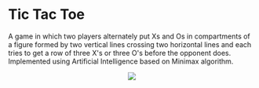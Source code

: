  # Tic Tac Toe 

A game in which two players alternately put Xs and Os in compartments of a figure formed by two vertical lines crossing two horizontal lines and each tries to get a row of three X's or three O's before the opponent does. Implemented using Artificial Intelligence based on Minimax algorithm.

<p align="center">
	<img src="preview/game-in-action.jpg"></img>
</p>
